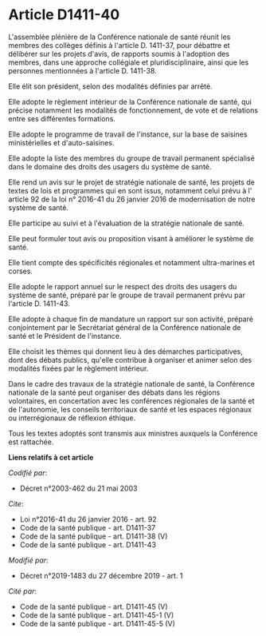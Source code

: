 # Article D1411-40

L'assemblée plénière de la Conférence nationale de santé réunit les membres des collèges définis à l'article D. 1411-37, pour
débattre et délibérer sur les projets d'avis, de rapports soumis à l'adoption des membres, dans une approche collégiale et
pluridisciplinaire, ainsi que les personnes mentionnées à l'article D. 1411-38. 

Elle élit son président, selon des modalités définies par arrêté. 

Elle adopte le règlement intérieur de la Conférence nationale de santé, qui précise notamment les modalités de
fonctionnement, de vote et de relations entre ses différentes formations. 

Elle adopte le programme de travail de l'instance, sur la base de saisines ministérielles et d'auto-saisines. 

Elle adopte la liste des membres du groupe de travail permanent spécialisé dans le domaine des droits des usagers du système
de santé. 

Elle rend un avis sur le projet de stratégie nationale de santé, les projets de textes de lois et programmes qui en sont
issus, notamment celui prévu à l' article 92 de la loi n° 2016-41 du 26 janvier 2016  de modernisation de notre système de
santé. 

Elle participe au suivi et à l'évaluation de la stratégie nationale de santé. 

Elle peut formuler tout avis ou proposition visant à améliorer le système de santé. 

Elle tient compte des spécificités régionales et notamment ultra-marines et corses. 

Elle adopte le rapport annuel sur le respect des droits des usagers du système de santé, préparé par le groupe de travail
permanent prévu par l'article D. 1411-43. 

Elle adopte à chaque fin de mandature un rapport sur son activité, préparé conjointement par le Secrétariat général de la
Conférence nationale de santé et le Président de l'instance. 

Elle choisit les thèmes qui donnent lieu à des démarches participatives, dont des débats publics, qu'elle contribue à
organiser et animer selon des modalités fixées par le règlement intérieur. 

Dans le cadre des travaux de la stratégie nationale de santé, la Conférence nationale de la santé peut organiser des débats
dans les régions volontaires, en concertation avec les conférences régionales de la santé et de l'autonomie, les conseils
territoriaux de santé et les espaces régionaux ou interrégionaux de réflexion éthique. 

Tous les textes adoptés sont transmis aux ministres auxquels la Conférence est rattachée.

**Liens relatifs à cet article**

_Codifié par_:

  - Décret n°2003-462 du 21 mai 2003

_Cite_:

  - Loi n°2016-41 du 26 janvier 2016 - art. 92
  - Code de la santé publique - art. D1411-37
  - Code de la santé publique - art. D1411-38 (V)
  - Code de la santé publique - art. D1411-43

_Modifié par_:

  - Décret n°2019-1483 du 27 décembre 2019 - art. 1

_Cité par_:

  - Code de la santé publique - art. D1411-45 (V)
  - Code de la santé publique - art. D1411-45-1 (V)
  - Code de la santé publique - art. D1411-45-5 (V)
